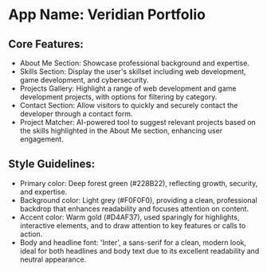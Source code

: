 # **App Name**: Veridian Portfolio

## Core Features:

- About Me Section: Showcase professional background and expertise.
- Skills Section: Display the user's skillset including web development, game development, and cybersecurity.
- Projects Gallery: Highlight a range of web development and game development projects, with options for filtering by category.
- Contact Section: Allow visitors to quickly and securely contact the developer through a contact form.
- Project Matcher: AI-powered tool to suggest relevant projects based on the skills highlighted in the About Me section, enhancing user engagement.

## Style Guidelines:

- Primary color: Deep forest green (#228B22), reflecting growth, security, and expertise.
- Background color: Light grey (#F0F0F0), providing a clean, professional backdrop that enhances readability and focuses attention on content.
- Accent color: Warm gold (#D4AF37), used sparingly for highlights, interactive elements, and to draw attention to key features or calls to action.
- Body and headline font: 'Inter', a sans-serif for a clean, modern look, ideal for both headlines and body text due to its excellent readability and neutral appearance.